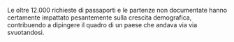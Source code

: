 Le oltre 12.000 richieste di passaporti e le partenze non documentate hanno certamente impattato pesantemente sulla crescita demografica, contribuendo a dipingere il quadro di un paese che andava via via svuotandosi.